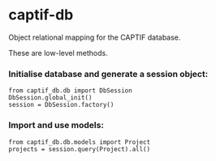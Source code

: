 
# captif-db

Object relational mapping for the CAPTIF database.

These are low-level methods.

### Initialise database and generate a session object:

```
from captif_db.db import DbSession
DbSession.global_init()
session = DbSession.factory()
```

### Import and use models:

```
from captif_db.db.models import Project
projects = session.query(Project).all()
```
